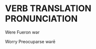 
# VERB              TRANSLATION             PRONUNCIATION           

Were                Fueron                  wər                      

Worry               Preocuparse             wərē                     


